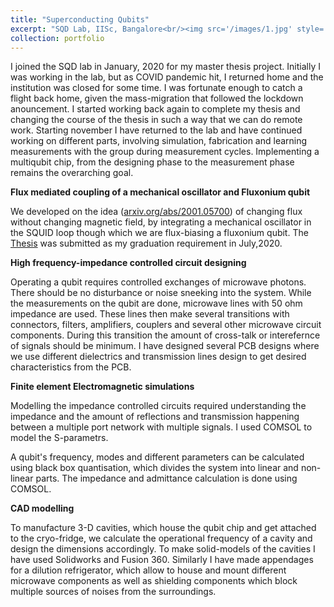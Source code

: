 ```yaml
---
title: "Superconducting Qubits"
excerpt: "SQD Lab, IISc, Bangalore<br/><img src='/images/1.jpg' style='width:400px;height:350px;'>"
collection: portfolio
---
```

<p>I joined the SQD lab in January, 2020 for my master thesis project. Initially I was working in the lab, but as COVID pandemic hit, I returned home and the institution was closed for some time. I was fortunate enough to catch a flight back home, given the mass-migration that followed the lockdown anouncement. I started working back again to complete my thesis and changing the course of the thesis in such a way that we can do remote work. Starting november I have returned to the lab and have continued working on different parts, involving simulation, fabrication and learning measurements with the group during measurement cycles. Implementing a multiqubit chip, from the designing phase to the measurement phase remains the overarching goal.  </p>

 <b> Flux mediated coupling of a mechanical oscillator and Fluxonium qubit </b>
 
We developed on the idea ([arxiv.org/abs/2001.05700](https://arxiv.org/abs/2001.05700))  of changing flux without changing magnetic field, by integrating a mechanical oscillator in the SQUID loop though which we are flux-biasing a fluxonium qubit. The [Thesis](https://drive.google.com/file/d/1kyM2c8sp7pLhTdi-nWjw6gwNrvJg8iEY/view?usp=sharing) was submitted as my graduation requirement in July,2020.

 
 <b> High frequency-impedance controlled circuit designing </b>
 <p> Operating a qubit requires controlled exchanges of microwave photons. There should be no disturbance or noise sneeking into the system. While the measurements on the qubit are done, microwave lines with 50 ohm impedance are used. These lines then make several transitions with connectors, filters, amplifiers, couplers and several other microwave circuit components. During this transition the amount of cross-talk or interefernce of signals should be minimum. I have designed several PCB designs where we use different dielectrics and transmission lines design to get desired characteristics from the PCB. </p>
 
  <b> Finite element Electromagnetic simulations  </b>
 <p> Modelling the impedance controlled circuits required understanding the impedance and the amount of reflections and transmission happening between a multiple port network with multiple signals. I used COMSOL to model the S-parametrs. </p> <p>A qubit's frequency, modes and different parameters can be calculated using black box quantisation, which divides the system into linear and non-linear parts. The impedance and admittance calculation is done using COMSOL.</p>
 
 <b> CAD modelling </b>
 <p>To manufacture 3-D cavities, which house the qubit chip and get attached to the cryo-fridge, we calculate the operational frequency of a cavity and design the dimensions accordingly. To make solid-models of the cavities I have used Solidworks and Fusion 360. Similarly I have made appendages for a dilution refrigerator, which allow to house and mount different microwave components as well as shielding components which block multiple sources of noises from the surroundings.   </p>
